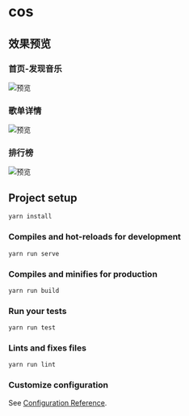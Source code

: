 # cos

## 效果预览

### 首页-发现音乐

![预览]('./preview/网易云-个性.jpg)

### 歌单详情

![预览]('./preview/网易云-歌单详情.jpg)

### 排行榜

![预览]('./preview/网易云-排行榜.jpg)

## Project setup

```
yarn install
```

### Compiles and hot-reloads for development

```
yarn run serve
```

### Compiles and minifies for production

```
yarn run build
```

### Run your tests

```
yarn run test
```

### Lints and fixes files

```
yarn run lint
```

### Customize configuration

See [Configuration Reference](https://cli.vuejs.org/config/).
